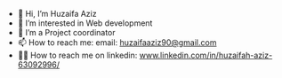 - 👋 Hi, I’m Huzaifa Aziz
- 👀 I’m interested in Web development
- 🌱 I’m a Project coordinator
- 📫 How to reach me: email: huzaifaaziz90@gmail.com
- 🧑‍💼 How to reach me on linkedin: www.linkedin.com/in/huzaifah-aziz-63092996/

<!---
huzaifaaziz90/huzaifaaziz90 is a ✨ special ✨ repository because its `README.md` (this file) appears on your GitHub profile.
You can click the Preview link to take a look at your changes.
--->
